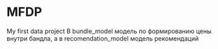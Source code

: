 # MFDP
My first data project
В bundle_model модель по формированию цены внутри бандла, а в recomendation_model модель рекомендаций

